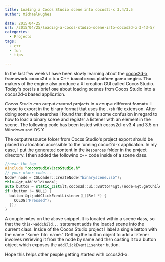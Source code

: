 ```yaml
---
title: Loading a Cocos Studio scene into cocos2d-x 3.4/3.5
author: MichaelHughes

date: 2015-04-25
url: /2015/04/25/loading-a-cocos-studio-scene-into-cocos2d-x-3-43-5/
categories:
  - Projects
tags:
  - c++
  - fun
  - tips

---
```

In the last few weeks I have been slowly learning about the [cocos2d-x][1] framework. cocos2d-x is a C++ based cross platform game engine. The makers of the engine also produce a UI creation GUI called Cocos Studio. Today's post is a brief one about loading scenes from Cocos Studio into a cocos2d-x based application.

[1]: http://www.cocos2d-x.org
  
<!--more-->

Cocos Studio can output created projects in a couple different formats. I chose to export in the binary format that uses the `.csb` file extension. After doing some web searches I found that there is some confusion in regard to how to load a binary scene and register a listener with an element in the scene. The following code has been tested with cocos2d-x v3.4 and 3.5 on Windows and OS X.

The output resource folder from Cocos Studio's project export should be placed in a location accessible to the running cocos2d-x application. In my case, I put the generated content in the `Resources` folder in the project directory. I then added the following c++ code inside of a scene class.

```c++
//near the top
#include "cocostudio\CocoStudio.h"
// your other code...
Node* node = CSLoader::createNode("binaryscene.csb");
this-&gt;addChild(node);
auto button = static_cast&lt;cocos2d::ui::Button*&gt;(node-&gt;getChildByName("Some_btn_name"));
if (button != NULL) {
  button-&gt;addClickEventListener([](Ref *) {
    CCLOG("Pressed");
  });
}
```

A couple notes on the above snippet. It is located within a scene class, so that the `this->addChild...` statement adds the loaded scene into the current class. Inside of the Cocos Studio project I label a single button with the name "Some\_btn\_name." Getting the button object to add a listener involves retrieving it from the node by name and then casting it to a button object which exposes the `addClickEventLisenter` button.

Hope this helps other people getting started with cocos2d-x.

 